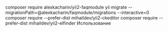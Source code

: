 composer require alexkacharin/yii2-faqmodule 
yii migrate --migrationPath=@alexkacharin/faqmodule/migrations --interactive=0
composer require --prefer-dist mihaildev/yii2-ckeditor 
composer require --prefer-dist mihaildev/yii2-elfinder 
Использование <?= alexkacharin\faqmodule\widgets\faqWidget\FaqWidget::widget([]) ?> 
